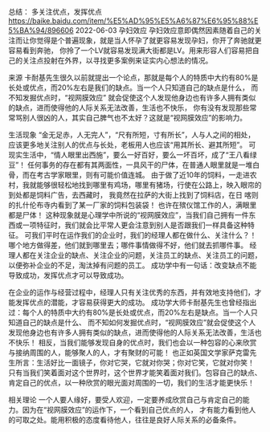
总结：
多关注优点，发挥优点
https://baike.baidu.com/item/%E5%AD%95%E5%A6%87%E6%95%88%E5%BA%94/896606 2022-06-03
孕妇效应
孕妇效应意即偶然因素随着自己的关注而让你觉得是个普遍现象，就是当人怀孕了就更容易发现孕妇，你开了奔驰就更容易看到奔驰，
你拎了一个LV就容易发现满大街都是LV。用来形容人们容易把自己的关注点投射在外界，以寻找更多案例来证实内心想法的情况。

来源
卡耐基先生很久以前就提出一个论点，那就是每个人的特质中大约有80%是长处或优点，而20%左右是我们的缺点。当一个人只知道自己的缺点是什么，
而不知发掘优点时，“视网膜效应” 就会促使这个人发现他身边也有许多人拥有类似的缺点，进而使得他的人际关系无法改善，生活也不快乐，
你有没有发现那些常常骂别人很凶的人，其实自己脾气也不太好？这就是“视网膜效应”的影响力。


生活现象
“金无足赤，人无完人”，“尺有所短，寸有所长”，人与人之间的相处，应该更多地关注别人的优点与长处，老板用人也应该“用其所长、避其所短”。
可现实生活中，“情人眼里出西施”，要么一好百好，要么一坏百坏，成了“王八看绿豆”！
任何事务的存在都有其两面性，一具风干的尸体，在普通人眼里就是一堆白骨，而在考古学家眼里，则有可能价值连城。
由于做了近10年的饲料，一走进农村，我就能够很轻松地找到哪里有鸡场，哪里有猪场，行使在公路上，映入眼帘的到处都是饲料广告，去西藏时，
   我竟然在拉萨的大街上找到了饲料店，在日 喀则的扎什伦布寺内看到了某一厂家的饲料包装袋！
也许在殡仪馆工作的人，满眼里都是尸体！
这种现象就是心理学中所说的“视网膜效应”，当我们自己拥有一件东西或一项特征时，我们就会比平常人更会注意到别人是否跟我们一样具备这种特征。
可我们平时在运作我们的企业时，我们的经理人都在做什么、关注什么？！
哪个地方做得差，他们就到哪里去；哪件事情做得不好，他们就去抓哪件事。
经理人都在关注企业的缺点、关注企业的问题，关注员工的缺点、关注员工的问题，以便弥补企业的不足，淘汰掉有问题的员工。
成功学中有一句话：改变缺点不能导致成功，发挥优点才可以导致成功。

在企业的运作与经营过程中，经理人只有关注优秀的东西，并有效地支持他们，才能发挥优点的潜能，才容易获得更大的成功。
成功学大师卡耐基先生也曾经指出过：每个人的特质中大约有80%是长处或优点，而20%左右是缺点。当一个人只知道自己的缺点是什么、
   而不知如何发掘优点时，“视网膜效应”就会促使这个人发现他身边也有许多人拥有类似的缺点，进而使得他的人际关系无法改善，生活也不快乐！
相反，当我们能够发现自身的优点时，我们也会以一种包容的心来欣赏与接纳周围的人，能够聚人的人，才有聚财的可能！
也正如英国文学家萨克雷先生所言：生活好比一面镜子，你对它哭，它就对你哭；你对它笑，它就对你笑！
只有当我们笑着面对这个世界时，这个世界才能笑着面对我们。包容自己的缺点、肯定自己的优点，以一种欣赏的眼光面对周围的一切，我们的生活才能更快乐！


相关理论
一个人要人缘好，要受人欢迎，一定要养成欣赏自己与肯定自己的能力。因为在“视网膜效应”的运作下，一个看到自己优点的人，
才有能力看到他人的可取之处。能用积极的态度看待他人，往往是良好人际关系的必备条件。